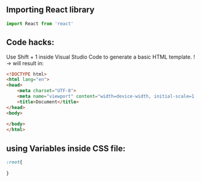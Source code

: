 ## Importing React library
```javascript
import React from 'react'
```


## Code hacks: 
Use Shift + 1 inside Visual Studio Code to generate a basic HTML template. 
! -> will result in:
```html
<!DOCTYPE html>
<html lang="en">
<head>
    <meta charset="UTF-8">
    <meta name="viewport" content="width=device-width, initial-scale=1.0">
    <title>Document</title>
</head>
<body>
    
</body>
</html>
```


## using Variables inside CSS file:
```css
:root{
    
}
```